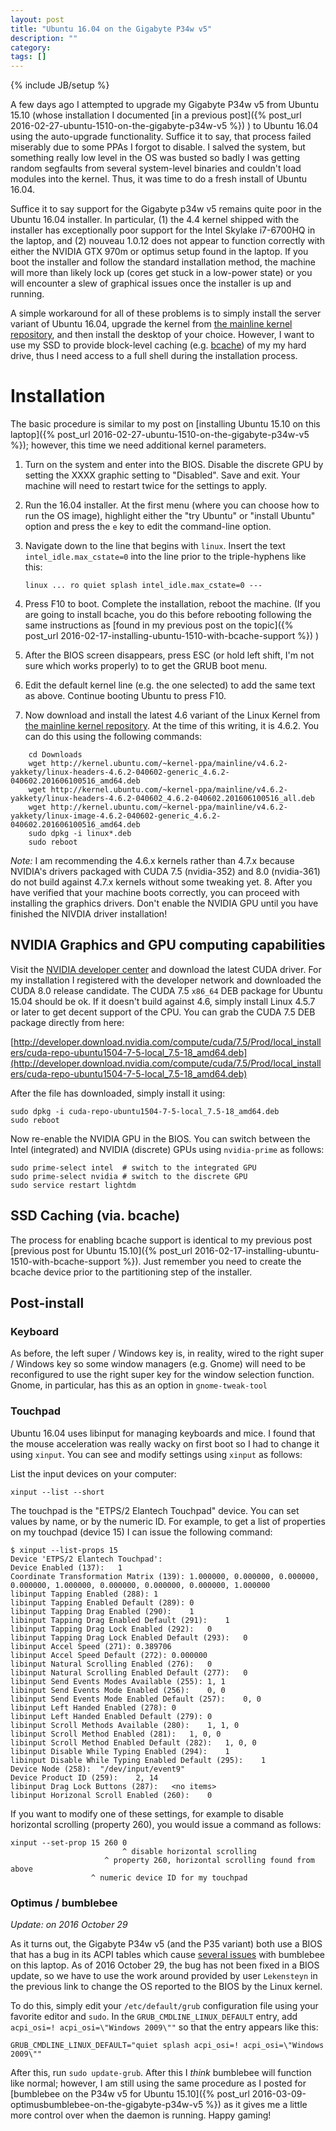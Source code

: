 ```yaml
---
layout: post
title: "Ubuntu 16.04 on the Gigabyte P34w v5"
description: ""
category: 
tags: []
---
```

{% include JB/setup %}

A few days ago I attempted to upgrade my Gigabyte P34w v5 from Ubuntu 15.10
(whose installation I documented
[in a previous post]({% post_url 2016-02-27-ubuntu-1510-on-the-gigabyte-p34w-v5 %})
) to Ubuntu 16.04 using the auto-upgrade functionality. Suffice it to say, that process
failed miserably due to some PPAs I forgot to disable. I salved the system, but something
really low level in the OS was busted so badly I was getting random segfaults from several
system-level binaries and couldn't load modules into the kernel. Thus, it was time to do
a fresh install of Ubuntu 16.04.

Suffice it to say support for the Gigabyte p34w v5 remains quite poor in the Ubuntu 16.04
installer. In particular, (1) the 4.4 kernel shipped with the installer has exceptionally
poor support for the Intel Skylake i7-6700HQ in the laptop, and (2) nouveau 1.0.12 does
not appear to function correctly with either the NVIDIA GTX 970m or optimus setup found
in the laptop. If you boot the installer and follow the standard installation method,
the machine will more than likely lock up (cores get stuck in a low-power state) or
you will encounter a slew of graphical issues once the installer is up and running.

A simple workaround for all of these problems is to simply install the server variant
of Ubuntu 16.04, upgrade the kernel from 
[the mainline kernel repository](http://kernel.ubuntu.com/~kernel-ppa/mainline), and
then install the desktop of your choice. However, I want to use my SSD to provide 
block-level caching (e.g. [bcache](http://kernel.ubuntu.com/~kernel-ppa/mainline)) 
of my my hard drive, thus I need access to a full shell during the installation process.

# Installation

The basic procedure is similar to my post on
[installing Ubuntu 15.10 on this laptop]({% post_url 2016-02-27-ubuntu-1510-on-the-gigabyte-p34w-v5 %}); 
however, this time we need additional kernel parameters.

1. Turn on the system and enter into the BIOS. Disable the discrete GPU by setting the
   XXXX graphic setting to "Disabled". Save and exit. Your machine will need to restart
   twice for the settings to apply.
2. Run the 16.04 installer. At the first menu (where you can choose how 
   to run the OS image), highlight either the "try Ubuntu" or "install Ubuntu"
   option and press the `e` key to edit the command-line option.
3. Navigate down to the line that begins with `linux`. Insert the text
   `intel_idle.max_cstate=0` into the line prior to the triple-hyphens like this:

    ```
    linux ... ro quiet splash intel_idle.max_cstate=0 ---
    ```

4. Press F10 to boot. Complete the installation, reboot the machine.
   (If you are going to install bcache, you do this before rebooting following the same
   instructions as 
   [found in my previous post on the topic]({% post_url 2016-02-17-installing-ubuntu-1510-with-bcache-support %})
   )
5. After the BIOS screen disappears, press ESC (or hold left shift, I'm not sure which
   works properly) to to get the GRUB boot menu.
6. Edit the default kernel line (e.g. the one selected) to add the same text as above.
   Continue booting Ubuntu to press F10.
7. Now download and install the latest 4.6 variant of the Linux Kernel from
   [the mainline kernel repository](http://kernel.ubuntu.com/~kernel-ppa/mainline).
   At the time of this writing, it is 4.6.2. You can do this using the following commands:

~~~~~
    cd Downloads
    wget http://kernel.ubuntu.com/~kernel-ppa/mainline/v4.6.2-yakkety/linux-headers-4.6.2-040602-generic_4.6.2-040602.201606100516_amd64.deb
    wget http://kernel.ubuntu.com/~kernel-ppa/mainline/v4.6.2-yakkety/linux-headers-4.6.2-040602_4.6.2-040602.201606100516_all.deb
    wget http://kernel.ubuntu.com/~kernel-ppa/mainline/v4.6.2-yakkety/linux-image-4.6.2-040602-generic_4.6.2-040602.201606100516_amd64.deb
    sudo dpkg -i linux*.deb
    sudo reboot
~~~~~
  
*Note:* I am recommending the 4.6.x kernels rather than 4.7.x because NVIDIA's drivers packaged
with CUDA 7.5 (nvidia-352) and 8.0 (nvidia-361) do not build against 4.7.x kernels without
some tweaking yet.
8. After you have verified that your machine boots correctly, you can proceed with installing
   the graphics drivers. Don't enable the NVIDIA GPU until you have finished the NIVDIA driver
   installation!

## NVIDIA Graphics and GPU computing capabilities

Visit the [NVIDIA developer center](https://developer.nvidia.com/cuda-downloads)
and download the latest CUDA driver. For my installation I registered with the developer
network and downloaded the CUDA 8.0 release candidate. The CUDA 7.5 `x86_64` DEB package for 
Ubuntu 15.04 should be ok. If it doesn't build against 4.6, simply install Linux 4.5.7 or
later to get decent support of the CPU. You can grab the CUDA 7.5 DEB package directly from here:

[http://developer.download.nvidia.com/compute/cuda/7.5/Prod/local_installers/cuda-repo-ubuntu1504-7-5-local_7.5-18_amd64.deb](http://developer.download.nvidia.com/compute/cuda/7.5/Prod/local_installers/cuda-repo-ubuntu1504-7-5-local_7.5-18_amd64.deb)

After the file has downloaded, simply install it using:

    sudo dpkg -i cuda-repo-ubuntu1504-7-5-local_7.5-18_amd64.deb
    sudo reboot
    
Now re-enable the NVIDIA GPU in the BIOS. You can switch between the Intel (integrated) and NVIDIA
(discrete) GPUs using `nvidia-prime` as follows:

    sudo prime-select intel  # switch to the integrated GPU
    sudo prime-select nvidia # switch to the discrete GPU
    sudo service restart lightdm
    
## SSD Caching (via. bcache)

The process for enabling bcache support is identical to my previous post
[previous post for Ubuntu 15.10]({% post_url 2016-02-17-installing-ubuntu-1510-with-bcache-support %}). 
Just remember you need to create the bcache device prior to the partitioning step of the
installer.

## Post-install

### Keyboard

As before, the left super / Windows key is, in reality, wired to the right super / Windows key
so some window managers (e.g. Gnome) will need to be reconfigured to use the right super
key for the window selection function. Gnome, in particular, has this as an option in
`gnome-tweak-tool`

### Touchpad

Ubuntu 16.04 uses libinput for managing keyboards and mice. I found that the mouse acceleration
was really wacky on first boot so I had to change it using `xinput`. You can see and modify
settings using `xinput` as follows:

List the input devices on your computer:
    
    xinput --list --short

The touchpad is the "ETPS/2 Elantech Touchpad" device. You can set values by name, or
by the numeric ID. For example, to get a list of properties on my touchpad (device 15) I
can issue the following command:
    
    
    $ xinput --list-props 15
    Device 'ETPS/2 Elantech Touchpad':
	Device Enabled (137):	1
	Coordinate Transformation Matrix (139):	1.000000, 0.000000, 0.000000, 0.000000, 1.000000, 0.000000, 0.000000, 0.000000, 1.000000
	libinput Tapping Enabled (288):	1
	libinput Tapping Enabled Default (289):	0
	libinput Tapping Drag Enabled (290):	1
	libinput Tapping Drag Enabled Default (291):	1
	libinput Tapping Drag Lock Enabled (292):	0
	libinput Tapping Drag Lock Enabled Default (293):	0
	libinput Accel Speed (271):	0.389706
	libinput Accel Speed Default (272):	0.000000
	libinput Natural Scrolling Enabled (276):	0
	libinput Natural Scrolling Enabled Default (277):	0
	libinput Send Events Modes Available (255):	1, 1
	libinput Send Events Mode Enabled (256):	0, 0
	libinput Send Events Mode Enabled Default (257):	0, 0
	libinput Left Handed Enabled (278):	0
	libinput Left Handed Enabled Default (279):	0
	libinput Scroll Methods Available (280):	1, 1, 0
	libinput Scroll Method Enabled (281):	1, 0, 0
	libinput Scroll Method Enabled Default (282):	1, 0, 0
	libinput Disable While Typing Enabled (294):	1
	libinput Disable While Typing Enabled Default (295):	1
	Device Node (258):	"/dev/input/event9"
	Device Product ID (259):	2, 14
	libinput Drag Lock Buttons (287):	<no items>
	libinput Horizonal Scroll Enabled (260):	0
    
If you want to modify one of these settings, for example to disable horizontal scrolling
(property 260), you would issue a command as follows:

    xinput --set-prop 15 260 0
                             ^ disable horizontal scrolling
                         ^ property 260, horizontal scrolling found from above
                      ^ numeric device ID for my touchpad

### Optimus / bumblebee

*Update: on 2016 October 29*

As it turns out, the Gigabyte P34w v5 (and the P35 variant) both use a BIOS
that has a bug in its ACPI tables which cause
[several issues](https://github.com/Bumblebee-Project/Bumblebee/issues/764)
with bumblebee on this laptop. As of 2016 October 29, the bug has not been
fixed in a BIOS update, so we have to use the work around provided by user 
`Lekensteyn` in the previous link to change the OS reported to the BIOS
by the Linux kernel.

To do this, simply edit your `/etc/default/grub` configuration file using
your favorite editor and `sudo`. In the
`GRUB_CMDLINE_LINUX_DEFAULT` entry, add `acpi_osi=! acpi_osi=\"Windows 2009\""`
so that the entry appears like this:

```
GRUB_CMDLINE_LINUX_DEFAULT="quiet splash acpi_osi=! acpi_osi=\"Windows 2009\""
```

After this, run `sudo update-grub`. After this I *think* bumblebee will function
like normal; however, I am still using the same procedure as I posted for
[bumblebee on the P34w v5 for Ubuntu 15.10]({% post_url 2016-03-09-optimusbumblebee-on-the-gigabyte-p34w-v5 %})
as it gives me a little more control over when the daemon is running.
Happy gaming!
